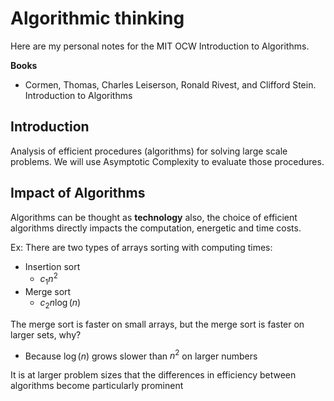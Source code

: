 # Algorithmic thinking
Here are my personal notes for the MIT OCW Introduction to Algorithms.

**Books**
- Cormen, Thomas, Charles Leiserson, Ronald Rivest, and Clifford Stein. Introduction to Algorithms

## Introduction
Analysis of efficient procedures (algorithms) for solving large scale problems. We will use  Asymptotic Complexity to evaluate those procedures.

## Impact of Algorithms
Algorithms can be thought as **technology** also, the choice of efficient algorithms directly impacts the computation, energetic and time costs.

Ex: 
There are two types of arrays sorting with computing times:
- Insertion sort
  - $c_1n^2$
- Merge sort
  - $c_2n \log(n)$

The merge sort is faster on small arrays, but the merge sort is faster on larger sets, why?
- Because $\log(n)$ grows slower than $n^2$ on larger numbers

It is at larger problem sizes that the differences
in efficiency between algorithms become particularly prominent
